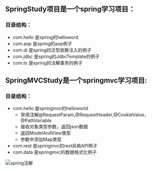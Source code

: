 ## SpringStudy项目是一个spring学习项目：
### 目录结构：
* com.hello 是spring的helloword.
* com.aop   是spring的aop例子
* com.di    是spring的泛型依赖注入的例子
* com.jdbc  是spring的JdbcTemplate的例子
* com.tx    是spring的注解事务的例子

## SpringMVCStudy是一个springmvc学习项目:
### 目录结构：
* com.hello 是springmvc的helloworld
  * 常用注解@RequestParam,@RequestHeader,@CookieValue，@PathVariable
  * 接收对象类型参数，返回json数据
  * 返回ModelAndView类型
  * 参数中添加Map类型
* com.rest 是springmvc的rest风格API例子
* com.data 是springmvc的数据格式化例子



![spring注解](
https://github.com/wutao-boy/study-spring-demo/blob/master/%E8%B5%84%E6%96%99/Spring%E6%B3%A8%E8%A7%A3%E9%A9%B1%E5%8A%A8%E5%BC%80%E5%8F%91.PNG
)
